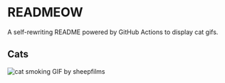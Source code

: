 # READMEOW

A self-rewriting README powered by GitHub Actions to display cat gifs.

## Cats

![cat smoking GIF by sheepfilms](https://media1.giphy.com/media/l0ExdMHUDKteztyfe/200.gif?cid=9acd02dariab97z20rns1wre9z29ypk5cuon8ojg429d0kge&ep=v1_gifs_search&rid=200.gif&ct=g)
